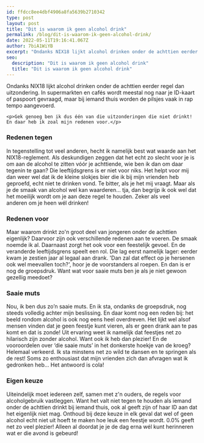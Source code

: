 ```yaml
---
id: ffdcc8ee4dbf4906a8fa5639b2710342
type: post
layout: post
title: "Dit is waarom ik geen alcohol drink"
permalink: /blog/dit-is-waarom-ik-geen-alcohol-drink/
date: 2022-05-11T19:16:41.067Z
author: 7biA1WiYB
excerpt: "Ondanks NIX18 lijkt alcohol drinken onder de achttien eerder regel dan uitzondering. In supermarkten en cafés wordt meestal nog naar je ID-kaart of paspoort gevraagd, maar bij iemand thuis worden de pilsjes vaak in rap tempo aangevoerd.  "
seo:
  description: "Dit is waarom ik geen alcohol drink"
  title: "Dit is waarom ik geen alcohol drink"
---
```

Ondanks NIX18 lijkt alcohol drinken onder de achttien eerder regel dan uitzondering. In supermarkten en cafés wordt meestal nog naar je ID-kaart of paspoort gevraagd, maar bij iemand thuis worden de pilsjes vaak in rap tempo aangevoerd.  

    <p>Gek genoeg ben ik dus één van die uitzonderingen die niet drinkt! En daar heb ik zoal mijn redenen voor.</p>
<h3>Redenen tegen</h3>
<p>In tegenstelling tot veel anderen, hecht ik namelijk best wat waarde aan het NIX18-reglement. Als deskundigen zeggen dat het echt zo slecht voor je is om aan de alcohol te zitten vóór je achttiende, wie ben ik dan om daar tegenin te gaan? Die leeftijdsgrens is er niet voor niks. Het helpt voor mij dan weer wel dat ik de kleine slokjes bier die ik bij mijn vrienden heb geproefd, echt niet te drinken vond. Te bitter, als je het mij vraagt. Maar als je de smaak van alcohol wel kan waarderen... tja, dan begrijp ik ook wel dat het moeilijk wordt om je aan deze regel te houden. Zeker als veel anderen om je heen wél drinken!</p>
<h3>Redenen voor</h3>
<p>Maar waarom drinkt zo'n groot deel van jongeren onder de achttien eigenlijk? Daarvoor zijn ook verschillende redenen aan te voeren. De smaak noemde ik al. Daarnaast zorgt het ook voor een feestelijk gevoel. En de veranderde leeftijdsgrens speelt een rol. Die lag eerst namelijk lager: eerder kwam je zestien jaar al legaal aan drank. 'Dan zal dat effect op je hersenen ook wel meevallen toch?', hoor je de voorstanders al roepen. En dan is er nog de groepsdruk. Want wat voor saaie muts ben je als je niet gewoon gezellig meedoet?</p>
<h3>Saaie muts </h3>
<p>Nou, ik ben dus zo’n saaie muts. En ik sta, ondanks de groepsdruk, nog steeds volledig achter mijn beslissing. En daar komt nog een reden bij: het beeld rondom alcohol is ook nog eens heel overdreven. Het lijkt wel alsof mensen vinden dat je geen feestje kunt vieren, als er geen drank aan te pas komt en dat is zonde! Uit ervaring weet ik namelijk dat feestjes net zo hilarisch zijn zonder alcohol. Want ook ik heb dan plezier! En de vooroordelen over ‘die saaie muts’ in het donkerste hoekje van de kroeg? Helemaal verkeerd. Ik sta minstens net zo wild te dansen en te springen als de rest! Soms zo enthousiast dat mijn vrienden zich dan afvragen wat ik gedronken heb… Het antwoord is cola!</p>
<h3>Eigen keuze</h3>
<p>Uiteindelijk moet iedereen zelf, samen met z'n ouders, de regels voor alcoholgebruik vastleggen. Want het valt niet tegen te houden als iemand onder de achttien drinkt bij iemand thuis, ook al geeft zijn of haar ID aan dat het eigenlijk niet mag. Onthoud bij deze keuze in elk geval dat wel of geen alcohol echt niet uit hoeft te maken hoe leuk een feestje wordt. 0.0% geeft net zo veel plezier! Alleen al doordat je je de dag erna wél kunt herinneren wat er die avond is gebeurd!</p>  
